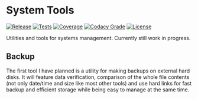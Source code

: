 # System Tools

[![Release](https://img.shields.io/github/v/tag/mbeckh/SystemTools?label=Release&style=flat-square)](https://github.com/mbeckh/SystemTools/releases/)
[![Tests](https://img.shields.io/github/workflow/status/mbeckh/SystemTools/build/master?label=Tests&logo=GitHub&style=flat-square)](https://github.com/mbeckh/SystemTools/actions)
[![Coverage](https://img.shields.io/codecov/c/gh/mbeckh/SystemTools/master?label=Coverage&logo=codecov&style=flat-square)](https://codecov.io/gh/mbeckh/SystemTools)
[![Codacy Grade](https://img.shields.io/codacy/grade/d5a5c161162544aab5158c6fe9b35cd8?label=Code%20Quality&logo=codacy&style=flat-square)](https://www.codacy.com/manual/mbeckh/SystemTools?utm_source=github.com&amp;utm_medium=referral&amp;utm_content=mbeckh/SystemTools&amp;utm_campaign=Badge_Grade)
[![License](https://img.shields.io/github/license/mbeckh/SystemTools?label=License&style=flat-square)](https://github.com/mbeckh/SystemTools/blob/master/LICENSE)

Utilities and tools for systems management. Currently still work in progress.

## Backup
The first tool I have planned is a utility for making backups on external hard disks. It will feature data verification,
comparison of the whole file contents (not only date/time and size like most other tools) and use hard links for 
fast backup and efficient storage while being easy to manage at the same time.

